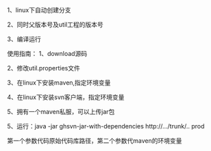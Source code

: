 1、linux下自动创建分支

2、同时父版本号及util工程的版本号

3、编译运行

使用指南： 1、download源码

2、修改util.properties文件

3、在linux下安装maven,指定环境变量

4、在linux下安装svn客户端，指定环境变量

5、拥有一个maven私服，可以上传jar包

5、运行：java -jar ghsvn-jar-with-dependencies http://.../trunk/.. prod

第一个参数代码原始代码库路径，第二个参数代maven的环境变量
